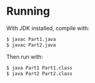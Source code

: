 # Running

With JDK installed, compile with:
```bash
$ javac Part1.java
$ javac Part2.java
```

Then run with:
```bash
$ java Part1 Part1.class
$ java Part2 Part2.class
```
